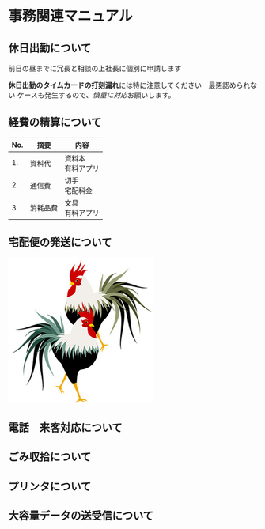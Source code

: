# 事務関連マニュアル
## 休日出勤について
前日の昼までに冗長と相談の上社長に個別に申請します

**休日出勤のタイムカードの打刻漏れ**には特に注意してください　最悪認められない
ケースも発生するので、*慎重に対応*お願いします。
## 経費の精算について
|No.|摘要　|内容
|--|--|--
|1. |資料代|資料本<br>有料アプリ
|2. |通信費|切手<br>宅配料金
|3. |消耗品費|文具<br>有料アプリ
## 宅配便の発送について
![画像の表示](img\2017-01-02.png)
## 電話　来客対応について
## ごみ収拾について
## プリンタについて
## 大容量データの送受信について